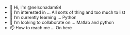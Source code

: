- 👋 Hi, I’m @nelsonadam84
- 👀 I’m interested in ... All sorts of thing and too much to list
- 🌱 I’m currently learning ... Python
 - 💞️ I’m looking to collaborate on ... Matlab and python
- 📫 How to reach me ... On here

<!---
nelsonadam84/nelsonadam84 is a ✨ special ✨ repository because its `README.md` (this file) appears on your GitHub profile.
You can click the Preview link to take a look at your changes.
--->
